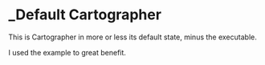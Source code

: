 # _Default Cartographer
This is Cartographer in more or less its default state, minus the executable.

I used the example to great benefit.
